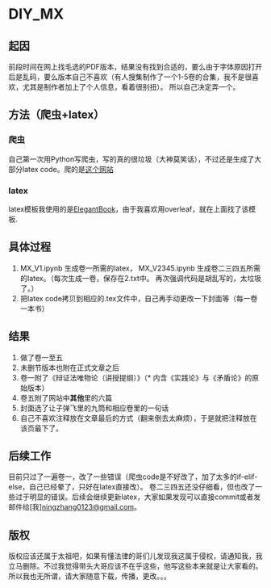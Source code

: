 # DIY_MX
## 起因
前段时间在网上找毛选的PDF版本，结果没有找到合适的，要么由于字体原因打开后是乱码，要么版本自己不喜欢（有人搜集制作了一个1-5卷的合集，我不是很喜欢，尤其是制作者加上了个人信息，看着很别扭）。 所以自己决定弄一个。
## 方法（爬虫+latex）
### 爬虫
自己第一次用Python写爬虫，写的真的很垃圾（大神莫笑话），不过还是生成了大部分latex code。爬的是[这个网站](https://www.marxists.org/chinese/maozedong/index.htm)
### latex
latex模板我使用的是[ElegantBook](https://www.overleaf.com/latex/templates/elegantbook-template/zpsrbmdsxrgy)，由于我喜欢用overleaf，就在上面找了该模板.
## 具体过程
1. MX_V1.ipynb 生成卷一所需的latex， MX_V2345.ipynb 生成卷二三四五所需的latex。（每次生成一卷，保存在2.txt中。 再次强调代码是胡乱写的，太垃圾了。）
2. 把latex code拷贝到相应的.tex文件中，自己再手动更改一下封面等（每一卷一本书）
## 结果
1. 做了卷一至五
2. 未删节版本也附在正式文章之后
3. 卷一附了《辩证法唯物论（讲授提纲）》（* 内含《实践论》与《矛盾论》的原始版本）
4. 卷五附了网站中**其他**里的六篇
5. 封面选了让子弹飞里的九筒和相应卷里的一句话
6. 自己不喜欢注释放在文章最后的方式（翻来倒去太麻烦），于是就把注释放在该页最下了。
## 后续工作
目前只过了一遍卷一，改了一些错误（爬虫code是不好改了，加了太多的if-elif-else，自己已经晕了，只好在latex直接改）。 卷二三四五还没仔细看，但也改了一些过于明显的错误。后续会继续更新latex，大家如果发现可以直接commit或者发邮件给[我]<ningzhang0123@gmail.com>。
## 版权
版权应该还属于太祖吧，如果有懂法律的哥们儿发现我这属于侵权，请通知我，我立马删除。不过我觉得带头大哥应该不在乎这些，他写这些本来就是让大家看的。所以我也无所谓，请大家随意下载，传播，更改。。。

